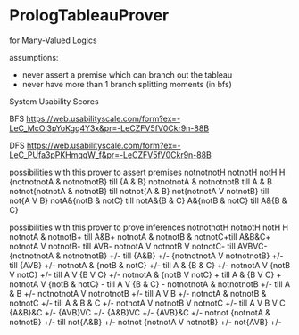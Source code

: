 # PrologTableauProver
for Many-Valued Logics

assumptions: 
- never assert a premise which can branch out the tableau
- never have more than 1 branch splitting moments (in bfs)

System Usability Scores

BFS
https://web.usabilityscale.com/form?ex=-LeC_McOi3pYoKgq4Y3x&pr=-LeCZFV5fV0Ckr9n-88B

DFS
https://web.usabilityscale.com/form?ex=-LeC_PUfa3pPKHmqqW_f&pr=-LeCZFV5fV0Ckr9n-88B

possibilities with this prover to assert premises
notnotnotH
notnotH
notH
H
{notnotnotA & notnotnotB} till
{A & B}
notnotnotA & notnotnotB till
A & B
notnot{notnotA & notnotB} till
notnot{A & B}
not{notnotA V notnotB} till
not{A V B}
notA&{notB & notC} till
notA&{B & C}
A&{notB & notC} till
A&{B & C}

possibilities with this prover to prove inferences
notnotnotH
notnotH
notH
H
notnotA & notnotB+ till
A&B+
notnotA & notnotB & notnotC+till
A&B&C+
notnotA V notnotB- till
AVB-
notnotA V notnotB V notnotC- till
AVBVC-
{notnotnotA & notnotnotB} +/- till
{A&B} +/-
{notnotnotA V notnotnotB} +/- till
{AVB} +/-
notnotA & {notB & notC} +/- till
A & {B & C} +/-
notnotA V {notB V notC} +/- till
A V {B V C} +/-
notnotA & {notB V notC} + till
A & {B V C} +
notnotA V {notB & notC} - till
A V {B & C} -
notnotnotA & notnotnotB +/- till
A & B +/-
notnotnotA V notnotnotB +/- till
A V B +/-
notnotA & notnotB & notnotC +/- till
A & B & C +/-
notnotA V notnotB V notnotC +/-  till
A V B V C
{A&B}&C +/-
{AVB}VC +/-
{A&B}VC +/-
{AVB}&C +/-
notnot {notnotA & notnotB} +/- till
not{A&B} +/-
notnot {notnotA V notnotB} +/-
not{AVB} +/-


